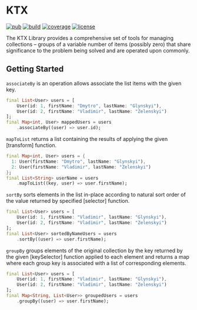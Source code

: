 # KTX

[![pub](https://img.shields.io/pub/v/ktx)](https://pub.dartlang.org/packages/ktx)
[![build](https://api.travis-ci.com/glynskyi/ktx.svg?branch=main)](https://travis-ci.com/glynskyi/ktx)
[![coverage](https://coveralls.io/repos/github/glynskyi/ktx/badge.svg?branch=master)](https://coveralls.io/github/glynskyi/ktx?branch=master)
[![license](https://img.shields.io/badge/license-MIT-blue.svg)](https://opensource.org/licenses/MIT)

The KTX Library provides a comprehensive set of tools for managing collections – groups of a variable number of items (possibly zero)
that share significance to the problem being solved and are operated upon commonly.

## Getting Started

`associateBy` is an operation allows associate the list items with the given key.

```Dart
final List<User> users = [
    User(id: 1, firstName: "Dmytro", lastName: "Glynskyi"),
    User(id: 2, firstName: "Vladimir", lastName: "Zelenskyi")
];
final Map<int, User> mappedUsers = users
    .associateBy((user) => user.id);
```

`mapToList` returns a list containing the results of applying the given [transform] function.

```Dart
final Map<int, User> users = {
  1: User(firstName: "Dmytro", lastName: "Glynskyi"),
  2: User(firstName: "Vladimir", lastName: "Zelenskyi")
};
final List<String> userName = users
    .mapToList((key, user) => user.firstName);
```

`sortBy` sorts elements in the list in-place according to natural sort order of the value returned by specified [selector] function.

```Dart
final List<User> users = [
    User(id: 1, firstName: "Vladimir", lastName: "Glynskyi"),
    User(id: 2, firstName: "Vladimir", lastName: "Zelenskyi")
];
final List<User> sortedByNameUsers = users
    .sortBy((user) => user.firstName);
```

`groupBy` groups elements of the original collection by the key returned by the given [keySelector] function applied to each element 
and returns a map where each group key is associated with a list of corresponding elements.

```Dart
final List<User> users = [
    User(id: 1, firstName: "Vladimir", lastName: "Glynskyi"),
    User(id: 2, firstName: "Vladimir", lastName: "Zelenskyi")
];
final Map<String, List<User>> groupedUsers = users
    .groupBy((user) => user.firstName);
```